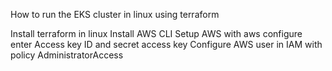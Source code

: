 How to run the EKS cluster in linux using terraform

Install terraform in linux
Install AWS CLI
Setup AWS with aws configure
  enter Access key ID and secret access key
Configure AWS user in IAM with policy AdministratorAccess
